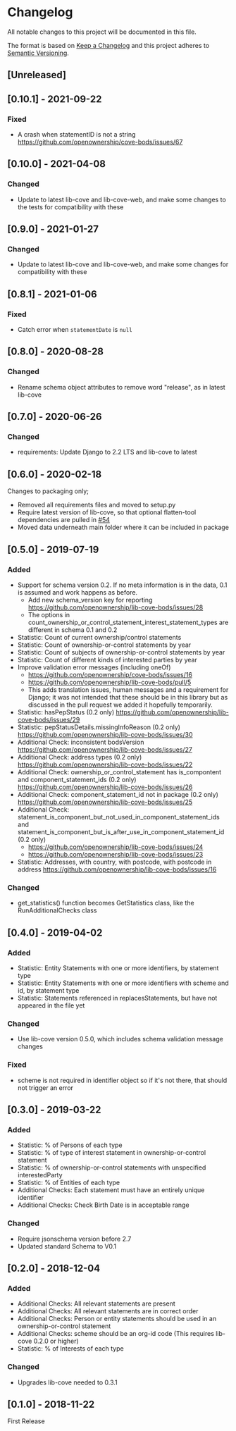 # Changelog

All notable changes to this project will be documented in this file.

The format is based on [Keep a Changelog](http://keepachangelog.com/en/1.0.0/)
and this project adheres to [Semantic Versioning](http://semver.org/spec/v2.0.0.html).

## [Unreleased]

## [0.10.1] - 2021-09-22

### Fixed

- A crash when statementID is not a string https://github.com/openownership/cove-bods/issues/67

## [0.10.0] - 2021-04-08

### Changed

- Update to latest lib-cove and lib-cove-web, and make some changes to the tests for compatibility with these

## [0.9.0] - 2021-01-27

### Changed

- Update to latest lib-cove and lib-cove-web, and make some changes for compatibility with these

## [0.8.1] - 2021-01-06

### Fixed

- Catch error when `statementDate` is `null`

## [0.8.0] - 2020-08-28

### Changed

- Rename schema object attributes to remove word "release", as in latest lib-cove

## [0.7.0] - 2020-06-26

### Changed

- requirements: Update Django to 2.2 LTS and lib-cove to latest

## [0.6.0] - 2020-02-18

Changes to packaging only; 

- Removed all requirements files and moved to setup.py
- Require latest version of lib-cove, so that optional flatten-tool dependencies are pulled in [#54](https://github.com/openownership/lib-cove-bods/pull/54#issuecomment-585303356)
- Moved data underneath main folder where it can be included in package

## [0.5.0] - 2019-07-19

### Added

- Support for schema version 0.2.
  If no meta information is in the data, 0.1 is assumed and work happens as before.
  - Add new schema_version key for reporting https://github.com/openownership/lib-cove-bods/issues/28
  - The options in count_ownership_or_control_statement_interest_statement_types are different in schema 0.1 and 0.2
- Statistic: Count of current ownership/control statements
- Statistic: Count of ownership-or-control statements by year
- Statistic: Count of subjects of ownership-or-control statements by year
- Statistic: Count of different kinds of interested parties by year
- Improve validation error messages (including oneOf)
  - https://github.com/openownership/cove-bods/issues/16
  - https://github.com/openownership/lib-cove-bods/pull/5
  - This adds translation issues, human messages and a requirement for Django; it was not intended that these should be in this library but as discussed in the pull request we added it hopefully temporarily.
- Statistic: hasPepStatus (0.2 only) https://github.com/openownership/lib-cove-bods/issues/29
- Statistic: pepStatusDetails.missingInfoReason (0.2 only) https://github.com/openownership/lib-cove-bods/issues/30
- Additional Check: inconsistent bodsVersion https://github.com/openownership/lib-cove-bods/issues/27
- Additional Check: address types (0.2 only) https://github.com/openownership/lib-cove-bods/issues/22
- Additional Check: ownership_or_control_statement has is_compontent and component_statement_ids (0.2 only) https://github.com/openownership/lib-cove-bods/issues/26
- Additional Check: component_statement_id not in package (0.2 only) https://github.com/openownership/lib-cove-bods/issues/25
- Additional Check: statement_is_component_but_not_used_in_component_statement_ids and statement_is_component_but_is_after_use_in_component_statement_id (0.2 only) 
  - https://github.com/openownership/lib-cove-bods/issues/24
  - https://github.com/openownership/lib-cove-bods/issues/23
- Statistic: Addresses, with country, with postcode, with postcode in address https://github.com/openownership/lib-cove-bods/issues/16

### Changed

- get_statistics() function becomes GetStatistics class, like the RunAdditionalChecks class

## [0.4.0] - 2019-04-02

### Added

- Statistic: Entity Statements with one or more identifiers, by statement type
- Statistic: Entity Statements with one or more identifiers with scheme and id, by statement type
- Statistic: Statements referenced in replacesStatements, but have not appeared in the file yet

### Changed

- Use lib-cove version 0.5.0, which includes schema validation message changes

### Fixed

- scheme is not required in identifier object so if it's not there, that should not trigger an error

## [0.3.0] - 2019-03-22

### Added

- Statistic: % of Persons of each type
- Statistic: % of type of interest statement in ownership-or-control statement
- Statistic: % of ownership-or-control statements with unspecified interestedParty
- Statistic: % of Entities of each type
- Additional Checks: Each statement must have an entirely unique identifier
- Additional Checks: Check Birth Date is in acceptable range

### Changed

- Require jsonschema version before 2.7
- Updated standard Schema to V0.1

## [0.2.0] - 2018-12-04

### Added

- Additional Checks: All relevant statements are present
- Additional Checks: All relevant statements are in correct order
- Additional Checks: Person or entity statements should be used in an ownership-or-control statement
- Additional Checks: scheme should be an org-id code (This requires lib-cove 0.2.0 or higher)
- Statistic: % of Interests of each type

### Changed

- Upgrades lib-cove needed to 0.3.1

## [0.1.0] - 2018-11-22

First Release
